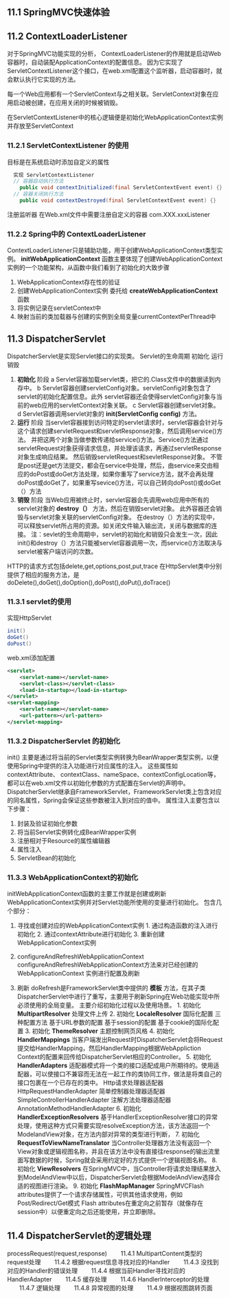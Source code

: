 ## 11.1 SpringMVC快速体验

## 11.2 **ContextLoaderListener**
对于SpringMVC功能实现的分析，
  ContextLoaderListener的作用就是启动Web容器时，自动装配ApplicationContext的配置信息。
  因为它实现了ServletContextListener这个接口，在web.xml配置这个监听器，启动容器时，就会默认执行它实现的方法。

  每一个Web应用都有一个ServletContext与之相关联。ServletContext对象在应用启动被创建，在应用关闭的时候被销毁。

  在ServletContextListener中的核心逻辑便是初始化WebApplicationContext实例并存放至ServletContext

### 11.2.1 **ServletContextListener** 的使用
  目标是在系统启动时添加自定义的属性

``` java
  实现 ServletContextListener
  // 容器启动执行方法
	public void contextInitialized(final ServletContextEvent event) {}
  // 容器关闭执行方法
	public void contextDestroyed(final ServletContextEvent event) {}
```
注册监听器
在Web.xml文件中需要注册自定义的容器
<listener>
com.XXX.xxxListener
</listener>

### 11.2.2 Spring中的 **ContextLoaderListener**
  ContextLoaderListener只是辅助功能，用于创建WebApplicationContext类型实例。
  **initWebApplicationContext** 函数主要体现了创建WebApplicationContext实例的一个功能架构，从函数中我们看到了初始化的大致步骤
1. WebApplicationContext存在性的验证
2. 创建WebApplicationContext实例
  委托给 **createWebApplicationContext** 函数
3. 将实例记录在servletContext中
4. 映射当前的类加载器与创建的实例到全局变量currentContextPerThread中

## 11.3 DispatcherServlet
  DispatcherServlet是实现Servlet接口的实现类。
  Servlet的生命周期 初始化 运行 销毁
  1. **初始化** 阶段
  a Servlet容器加载servlet类，把它的.Class文件中的数据读到内存中。
  b Servlet容器创建servletConfig对象。servletConfig对象包含了servlet的初始化配置信息。此外 servlet容器还会使得servletConfig对象与当前的web应用的servletContext对象关联。
  c Servlet容器创建servlet对象。
  d Servlet容器调用servlet对象的 **init(ServletConfig config)** 方法。
  2. **运行** 阶段
  当servlet容器接到访问特定的servlet请求时，servlet容器会针对与这个请求创建servletRequest和servletResponse对象，然后调用service()方法。
  并把这两个对象当做参数传递给service()方法。Service()方法通过servletRequest对象获得请求信息，并处理该请求，再通过servletResponse对象生成响应结果。
  然后销毁servletRequest和sevletResponse对象。
  不管是post还是get方法提交，都会在service中处理，然后，由service来交由相应的doPost或doGet方法处理，如果你重写了service方法，就不会再处理doPost或doGet了，如果重写sevice()方法，可以自己转向doPost()或doGet（）方法
  3. **销毁** 阶段
  当Web应用被终止时，servlet容器会先调用web应用中所有的servlet对象的 **destroy（）** 方法，然后在销毁servlet对象。
  此外容器还会销毁与servlet对象关联的servletConfig对象。
  在destroy（）方法的实现中，可以释放servlet所占用的资源。如关闭文件输入输出流，关闭与数据库的连接。
  注：sevlet的生命周期中，servlet的初始化和销毁只会发生一次，因此init()和destroy（）方法只能被servlet容器调用一次，而service()方法取决与servlet被客户端访问的次数。

  HTTP的请求方式包括delete,get,options,post,put,trace 在HttpServlet类中分别提供了相应的服务方法，是
  doDelete(),doGet(),doOption(),doPost(),doPut(),doTrace()

### 11.3.1 servlet的使用
  实现HttpServlet
``` java
init()
doGet()
doPost()
```
web.xml添加<servlet>配置
``` xml
<servlet>
    <servlet-name></servlet-name>
    <servlet-class></servlet-class>
    <load-in-startup></load-in-startup>
</servlet>
<servlet-mapping>
    <servlet-name></servlet-name>
    <url-pattern></url-pattern>
</servlet-mapping>
```

### 11.3.2 **DispatcherServlet** 的初始化
  init()
  主要是通过将当前的Servlet类型实例转换为BeanWrapper类型实例，以便使用Spring中提供的注入功能进行对应属性的注入。
  这些属性如contextAttribute、 contextClass、nameSpace、contextConfigLocation等，都可以在web.xml文件以初始化参数的方式配置在Servlet的声明中。
  DispatcherServlet继承自FrameworkServlet，FrameworkServlet类上包含对应的同名属性，Spring会保证这些参数被注入到对应的值中。
  属性注入主要包含以下步骤：
  1. 封装及验证初始化参数
  2. 将当前Servlet实例转化成BeanWrapper实例
  3. 注册相对于Resource的属性编辑器
  4. 属性注入
  5. ServletBean的初始化

### 11.3.3 WebApplicationContext的初始化
  initWebApplicationContext函数的主要工作就是创建或刷新WebApplicationContext实例并对Servlet功能所使用的变量进行初始化。
  包含几个部分：
  1. 寻找或创建对应的WebApplicationContext实例
    1. 通过构造函数的注入进行初始化
    2. 通过contextAttribute进行初始化
    3. 重新创建WebApplicationContext实例
  2. configureAndRefreshWebApplicationContext
    configureAndRefreshWebApplicationContext方法来对已经创建的 WebApplicationContext 实例进行配置及刷新

  3. 刷新
    doRefresh是FrameworkServlet类中提供的 **模板** 方法，在其子类DispatcherServlet中进行了重写，主要用于刷新Spring在Web功能实现中所必须使用的全局变量。
    主要介绍初始化过程以及使用场景。
    1. 初始化 **MultipartResolver**
      处理文件上传
    2. 初始化 **LocaleResolver**
      国际化配置
      三种配置方法 基于URL参数的配置 基于session的配置 基于cookie的国际化配置
    3. 初始化 **ThemeResolver**
      主题控制网页风格
    4. 初始化 **HandlerMappings**
      当客户端发出Request时DispatcherServlet会将Request提交给HandlerMapping，然后HandlerMapping根据WebAppliction Context的配置来回传给DispatcherServlet相应的Controller。
    5. 初始化 **HandlerAdapters**
      适配器模式将一个类的接口适配成用户所期待的。使用适配器，可以使接口不兼容而无法在一起工作的类协同工作，做法是将类自己的接口包裹在一个已存在的类中。
      Http请求处理器适配器 HttpRequestHandlerAdapter
      简单控制器处理器适配器 SimpleControllerHandlerAdapter
      注解方法处理器适配器 AnnotationMethodHandlerAdapter
    6. 初始化 **HandlerExceptionResolvers**
      基于HandlerExceptionResolver接口的异常处理，使用这种方式只需要实现resolveException方法，该方法返回一个ModelandView对象，在方法内部对异常的类型进行判断，
    7. 初始化 **RequestToViewNameTranslator**
      当Controller处理器方法没有返回一个View对象或逻辑视图名称，并且在该方法中没有直接往response的输出流里面写数据的时候，Spring就会采用约定好的方式提供一个逻辑视图名称。
    8. 初始化 **ViewResolvers**
      在SpringMVC中，当Controller将请求处理结果放入到ModelAndView中以后，DispatcherServlet会根据ModelAndView选择合适的视图进行渲染。
    9. 初始化 **FlashMapManager**
      SpringMVCFlash attributes提供了一个请求存储属性，可供其他请求使用，例如Post/Redirect/Get模式
      Flash attributes在重定向之前暂存（就像存在session中）以便重定向之后还能使用，并立即删除。


## 11.4 DispatcherServlet的逻辑处理
  processRequest(request,response)
　　11.4.1 MultipartContent类型的request处理
　　11.4.2 根据request信息寻找对应的Handler
　　11.4.3 没找到对应的Handler的错误处理
　　11.4.4 根据当前Handler寻找对应的HandlerAdapter
　　11.4.5 缓存处理
　　11.4.6 HandlerInterceptor的处理
　　11.4.7 逻辑处理
　　11.4.8 异常视图的处理
　　11.4.9 根据视图跳转页面
